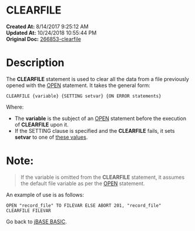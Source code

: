 # CLEARFILE

**Created At:** 8/14/2017 9:25:12 AM  
**Updated At:** 10/24/2018 10:55:44 PM  
**Original Doc:** [266853-clearfile](https://docs.jbase.com/36868-jbase-basic/266853-clearfile)  


# Description

The **CLEARFILE** statement is used to clear all the data from a file previously opened with the [OPEN](./../open) statement. It takes the general form:

```
CLEARFILE {variable} {SETTING setvar} {ON ERROR statements}
```

Where:

- The **variable** is the subject of an [OPEN](./../open) statement before the execution of **CLEARFILE** upon it.
- If the SETTING clause is specified and the **CLEARFILE** fails, it sets **setvar** to one of [these values](./../incremental-file-errors).




# Note:


> If the variable is omitted from the **CLEARFILE** statement, it assumes the default file variable as per the [OPEN](./../open) statement.


An example of use is as follows:

```
OPEN "record_file" TO FILEVAR ELSE ABORT 201, "record_file"
CLEARFILE FILEVAR
```



Go back to [jBASE BASIC](./../jbase-basic-programmers-reference-guide).
